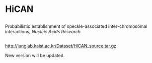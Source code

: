 # HiCAN

##

Probabilistic establishment of speckle-associated inter-chromosomal interactions, *Nucleic Acids Research*

##

http://junglab.kaist.ac.kr/Dataset/HiCAN_source.tar.gz

New version will be updated.
